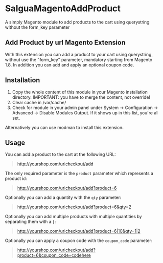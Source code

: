 SalguaMagentoAddProduct
=======================

A simply Magento module to add products to the cart using querystring without the form_key parameter

Add Product by url Magento Extension
------------------------------------

With this extension you can add a product to your cart using querystring, without use the "form_key" parameter, mandatory starting from Magento 1.8. 
In addition you can add and apply an optional coupon code.

Installation
------------

1. Copy the whole content of this module in your Magento installation directory. IMPORTANT: you have to merge the content, not override!
2. Clear cache in /var/cache/
3. Check for module in your admin panel under System -> Configuration -> Advanced -> Disable Modules Output.  If it shows up in this list, you're all set.

Alternatively you can use modman to install this extension.


Usage
-----

You can add a product to the cart at the following URL:

> http://yourshop.com/urlcheckout/add

The only required parameter is the `product` parameter which represents a product id:
> http://yourshop.com/urlcheckout/add?product=6

Optionally you can add a quantity with the `qty` parameter:
> http://yourshop.com/urlcheckout/add?product=6&qty=2

Optionally you can add multiple products with multiple quantities by separating them with a `|`:
> http://yourshop.com/urlcheckout/add?product=6|10&qty=1|2

Optionally you can apply a coupon code with the `coupon_code` parameter:
> http://yourshop.com/urlcheckout/add?product=6&coupon_code=codehere


